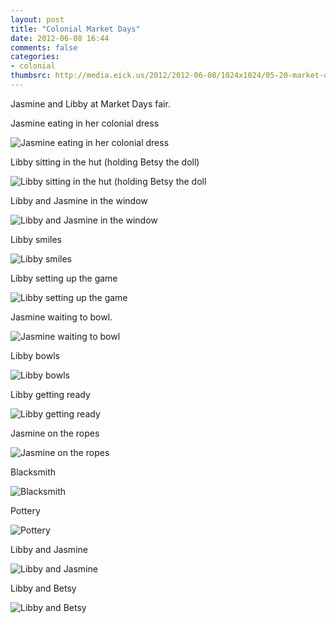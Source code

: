 ```yaml
---
layout: post
title: "Colonial Market Days"
date: 2012-06-08 16:44
comments: false
categories: 
- colonial
thumbsrc: http://media.eick.us/2012/2012-06-08/1024x1024/05-20-market-day-11.jpg
---
```

Jasmine and Libby at Market Days fair.

Jasmine eating in her colonial dress



![Jasmine eating in her colonial dress](/assets/images/2012/2012-06-08/05-20-market-day-155.jpg)


Libby sitting in the hut (holding Betsy the doll)



![Libby sitting in the hut (holding Betsy the doll](/assets/images/2012/2012-06-08/05-20-market-day-143.jpg)


Libby and Jasmine in the window



![Libby and Jasmine in the window](/assets/images/2012/2012-06-08/05-20-market-day-116.jpg)


Libby smiles



![Libby smiles](/assets/images/2012/2012-06-08/05-20-market-day-112.jpg)


Libby setting up the game



![Libby setting up the game](/assets/images/2012/2012-06-08/05-20-market-day-88.jpg)


Jasmine waiting to bowl.



![Jasmine waiting to bowl](/assets/images/2012/2012-06-08/05-20-market-day-75.jpg)


Libby bowls



![Libby bowls](/assets/images/2012/2012-06-08/05-20-market-day-64.jpg)


Libby getting ready



![Libby getting ready](/assets/images/2012/2012-06-08/05-20-market-day-63.jpg)


Jasmine on the ropes



![Jasmine on the ropes](/assets/images/2012/2012-06-08/05-20-market-day-50.jpg)


Blacksmith



![Blacksmith](/assets/images/2012/2012-06-08/05-20-market-day-23.jpg)


Pottery



![Pottery](/assets/images/2012/2012-06-08/05-20-market-day-11.jpg)


Libby and Jasmine



![Libby and Jasmine](/assets/images/2012/2012-06-08/05-20-market-day-4.jpg)


Libby and Betsy



![Libby and Betsy](/assets/images/2012/2012-06-08/05-20-market-day-1.jpg)
